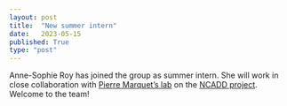 ```yaml
---
layout: post
title:  "New summer intern"
date:   2023-05-15
published: True
type: "post"
---
```


Anne-Sophie Roy has joined the group as summer intern. She will work in close collaboration with [Pierre Marquet’s lab]( https://www.labrnp.ca/) on the [NCADD project]( https://www.neuro-cervo.org/). Welcome to the team!